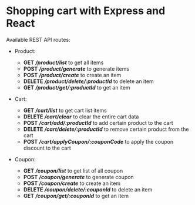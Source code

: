 # Shopping cart with Express and React

Available REST API routes:
  * Product:
    - **GET** ***/product/list*** to get all items
    - **POST** ***/product/generate*** to generate items
    - **POST** ***/product/create*** to create an item
    - **DELETE** ***/product/delete/:productId*** to delete an item
    - **GET** ***/product/get/:productId*** to get an item

  * Cart:
    - **GET** ***/cart/list*** to get cart list items
    - **DELETE** ***/cart/clear*** to clear the entire cart data
    - **POST** ***/cart/add/:productId*** to add certain product to the cart
    - **DELETE** ***/cart/delete/:productId*** to remove certain product from the cart
    - **POST** ***/cart/applyCoupon/:couponCode*** to apply the coupon discount to the cart

  * Coupon:
    - **GET** ***/coupon/list*** to get list of all coupon
    - **POST** ***/coupon/generate*** to generate coupon
    - **POST** ***/coupon/create*** to create an item
    - **DELETE** ***/coupon/delete/:couponId*** to delete an item
    - **GET** ***/coupon/get/:couponId*** to get an item
